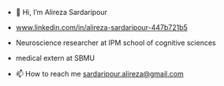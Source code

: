 - 👋 Hi, I’m Alireza Sardaripour
-    www.linkedin.com/in/alireza-sardaripour-447b721b5
-    Neuroscience researcher at IPM school of cognitive sciences
-    medical extern at SBMU

- 📫 How to reach me sardaripour.alireza@gmail.com

<!---
alireza-sardar/alireza-sardar is a ✨ special ✨ repository because its `README.md` (this file) appears on your GitHub profile.
You can click the Preview link to take a look at your changes.
--->
